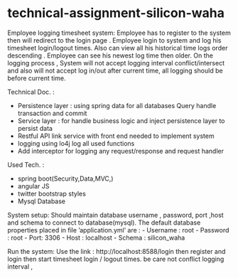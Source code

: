 # technical-assignment-silicon-waha
Employee logging timesheet system:
    Employee has to register to the system then will  redirect to the login page . 
  Employee login to system and log his timesheet login/logout times. Also can view all his historical time logs order descending .
  Employee can see his newest log time then older.
  On the logging process , System will not accept logging interval conflict/intersect and
  also will not accept log in/out after current time, all logging should be before current time.


Technical Doc. :
  - Persistence layer : using spring data for all databases Query handle transaction and commit
  - Service layer : for handle business logic and inject persistence layer to persist data
  - Restful API link service with front end  needed to implement system
  - logging using lo4j log all used functions 
  - Add interceptor for logging any request/response and request handler 


Used Tech. :
 - spring boot(Security,Data,MVC,) 
 - angular JS
 - twitter bootstrap styles
 - Mysql Database


System setup:
     Should maintain database username , password, port ,host and schema to connect to database(mysql). 
   The default database properties placed in file ’application.yml’ are :
     - Username : root
     - Password : root
     - Port: 3306
     - Host : localhost 
     - Schema : silicon_waha

Run the system: 
   Use the link : http://localhost:8588/login  then register and login then start timesheet login / logout times.
   be care not conflict logging interval ,


